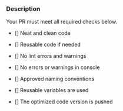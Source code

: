 ### Description

Your PR must meet all required checks below.

- [] Neat and clean code

- [] Reusable code if needed

- [] No lint errors and warnings

- [] No errors or warnings in console

- [] Approved naming conventions

- [] Reusable variables are used

- [] The optimized code version is pushed
